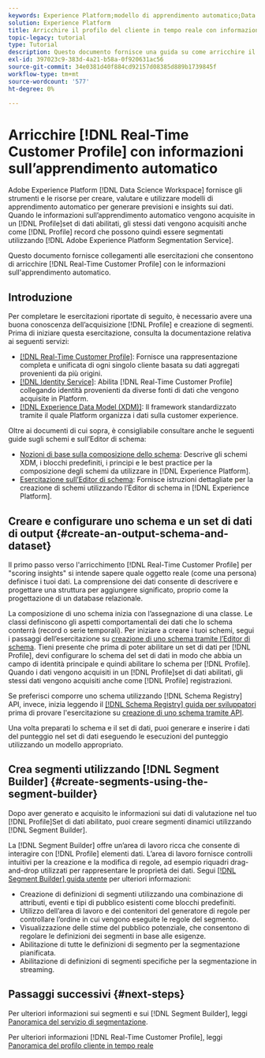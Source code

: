 ```yaml
---
keywords: Experience Platform;modello di apprendimento automatico;Data Science Workspace;Profilo cliente in tempo reale;argomenti popolari;informazioni sull'apprendimento automatico
solution: Experience Platform
title: Arricchire il profilo del cliente in tempo reale con informazioni sull’apprendimento automatico
topic-legacy: tutorial
type: Tutorial
description: Questo documento fornisce una guida su come arricchire il profilo cliente in tempo reale con informazioni sull’apprendimento automatico.
exl-id: 397023c9-383d-4a21-b58a-0f920631ac56
source-git-commit: 34e0381d40f884cd92157d08385d889b1739845f
workflow-type: tm+mt
source-wordcount: '577'
ht-degree: 0%

---
```


# Arricchire [!DNL Real-Time Customer Profile] con informazioni sull’apprendimento automatico

Adobe Experience Platform [!DNL Data Science Workspace] fornisce gli strumenti e le risorse per creare, valutare e utilizzare modelli di apprendimento automatico per generare previsioni e insights sui dati. Quando le informazioni sull’apprendimento automatico vengono acquisite in un [!DNL Profile]set di dati abilitati, gli stessi dati vengono acquisiti anche come [!DNL Profile] record che possono quindi essere segmentati utilizzando [!DNL Adobe Experience Platform Segmentation Service].

Questo documento fornisce collegamenti alle esercitazioni che consentono di arricchire [!DNL Real-Time Customer Profile] con le informazioni sull&#39;apprendimento automatico.

## Introduzione

Per completare le esercitazioni riportate di seguito, è necessario avere una buona conoscenza dell’acquisizione [!DNL Profile] e creazione di segmenti. Prima di iniziare questa esercitazione, consulta la documentazione relativa ai seguenti servizi:

- [[!DNL Real-Time Customer Profile]](../../profile/home.md): Fornisce una rappresentazione completa e unificata di ogni singolo cliente basata su dati aggregati provenienti da più origini.
- [[!DNL Identity Service]](../../identity-service/home.md): Abilita [!DNL Real-Time Customer Profile] collegando identità provenienti da diverse fonti di dati che vengono acquisite in Platform.
- [[!DNL Experience Data Model (XDM)]](../../xdm/home.md): Il framework standardizzato tramite il quale Platform organizza i dati sulla customer experience.

Oltre ai documenti di cui sopra, è consigliabile consultare anche le seguenti guide sugli schemi e sull’Editor di schema:

- [Nozioni di base sulla composizione dello schema](../../xdm/schema/composition.md): Descrive gli schemi XDM, i blocchi predefiniti, i principi e le best practice per la composizione degli schemi da utilizzare in [!DNL Experience Platform].
- [Esercitazione sull’Editor di schema](../../xdm/tutorials/create-schema-ui.md): Fornisce istruzioni dettagliate per la creazione di schemi utilizzando l’Editor di schema in [!DNL Experience Platform].

## Creare e configurare uno schema e un set di dati di output {#create-an-output-schema-and-dataset}

Il primo passo verso l&#39;arricchimento [!DNL Real-Time Customer Profile] per &quot;scoring insights&quot; si intende sapere quale oggetto reale (come una persona) definisce i tuoi dati. La comprensione dei dati consente di descrivere e progettare una struttura per aggiungere significato, proprio come la progettazione di un database relazionale.

La composizione di uno schema inizia con l’assegnazione di una classe. Le classi definiscono gli aspetti comportamentali dei dati che lo schema conterrà (record o serie temporali). Per iniziare a creare i tuoi schemi, segui i passaggi dell’esercitazione su [creazione di uno schema tramite l’Editor di schema](../../xdm/tutorials/create-schema-ui.md). Tieni presente che prima di poter abilitare un set di dati per [!DNL Profile], devi configurare lo schema del set di dati in modo che abbia un campo di identità principale e quindi abilitare lo schema per [!DNL Profile]. Quando i dati vengono acquisiti in un [!DNL Profile]set di dati abilitati, gli stessi dati vengono acquisiti anche come [!DNL Profile] registrazioni.

Se preferisci comporre uno schema utilizzando [!DNL Schema Registry] API, invece, inizia leggendo il [[!DNL Schema Registry] guida per sviluppatori](../../xdm/api/getting-started.md) prima di provare l&#39;esercitazione su [creazione di uno schema tramite API](../../xdm/tutorials/create-schema-api.md).

Una volta preparati lo schema e il set di dati, puoi generare e inserire i dati del punteggio nel set di dati eseguendo le esecuzioni del punteggio utilizzando un modello appropriato.

## Crea segmenti utilizzando [!DNL Segment Builder] {#create-segments-using-the-segment-builder}

Dopo aver generato e acquisito le informazioni sui dati di valutazione nel tuo [!DNL Profile]Set di dati abilitato, puoi creare segmenti dinamici utilizzando [!DNL Segment Builder].

La [!DNL Segment Builder] offre un’area di lavoro ricca che consente di interagire con [!DNL Profile] elementi dati. L’area di lavoro fornisce controlli intuitivi per la creazione e la modifica di regole, ad esempio riquadri drag-and-drop utilizzati per rappresentare le proprietà dei dati. Segui [[!DNL Segment Builder] guida utente](../../segmentation/ui/segment-builder.md) per ulteriori informazioni:

- Creazione di definizioni di segmenti utilizzando una combinazione di attributi, eventi e tipi di pubblico esistenti come blocchi predefiniti.
- Utilizzo dell’area di lavoro e dei contenitori del generatore di regole per controllare l’ordine in cui vengono eseguite le regole del segmento.
- Visualizzazione delle stime del pubblico potenziale, che consentono di regolare le definizioni dei segmenti in base alle esigenze.
- Abilitazione di tutte le definizioni di segmento per la segmentazione pianificata.
- Abilitazione di definizioni di segmenti specifiche per la segmentazione in streaming.

## Passaggi successivi {#next-steps}

Per ulteriori informazioni sui segmenti e sui [!DNL Segment Builder], leggi [Panoramica del servizio di segmentazione](../../segmentation/home.md).

Per ulteriori informazioni [!DNL Real-Time Customer Profile], leggi [Panoramica del profilo cliente in tempo reale](../../profile/home.md)
